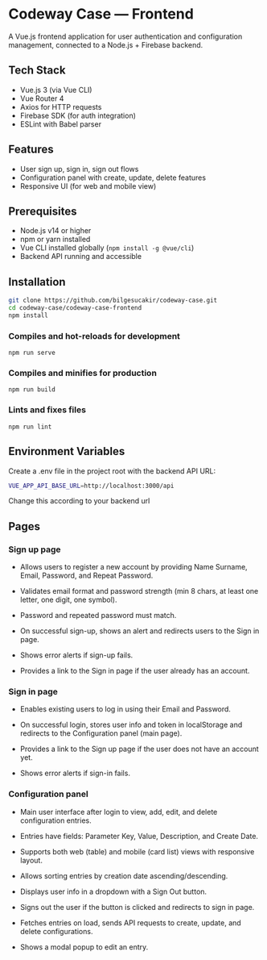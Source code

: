 # Codeway Case — Frontend

A Vue.js frontend application for user authentication and configuration management, connected to a Node.js + Firebase backend.

## Tech Stack

- Vue.js 3 (via Vue CLI)
- Vue Router 4
- Axios for HTTP requests
- Firebase SDK (for auth integration)
- ESLint with Babel parser

## Features

- User sign up, sign in, sign out flows
- Configuration panel with create, update, delete features
- Responsive UI (for web and mobile view)

## Prerequisites

- Node.js v14 or higher
- npm or yarn installed
- Vue CLI installed globally (`npm install -g @vue/cli`)
- Backend API running and accessible

## Installation

```bash
git clone https://github.com/bilgesucakir/codeway-case.git
cd codeway-case/codeway-case-frontend
npm install
```

### Compiles and hot-reloads for development
```
npm run serve
```

### Compiles and minifies for production
```
npm run build
```

### Lints and fixes files
```
npm run lint
```

## Environment Variables

Create a .env file in the project root with the backend API URL:
```bash
VUE_APP_API_BASE_URL=http://localhost:3000/api
```
Change this according to your backend url

## Pages

### Sign up page
- Allows users to register a new account by providing Name Surname, Email, Password, and Repeat Password.

- Validates email format and password strength (min 8 chars, at least one letter, one digit, one symbol).

- Password and repeated password must match.

- On successful sign-up, shows an alert and redirects users to the Sign in page.

- Shows error alerts if sign-up fails.

- Provides a link to the Sign in page if the user already has an account.

### Sign in page

- Enables existing users to log in using their Email and Password.

- On successful login, stores user info and token in localStorage and redirects to the Configuration panel (main page).

- Provides a link to the Sign up page if the user does not have an account yet.

- Shows error alerts if sign-in fails.

### Configuration panel

- Main user interface after login to view, add, edit, and delete configuration entries.

- Entries have fields: Parameter Key, Value, Description, and Create Date.

- Supports both web (table) and mobile (card list) views with responsive layout.

- Allows sorting entries by creation date ascending/descending.

- Displays user info in a dropdown with a Sign Out button.

- Signs out the user if the button is clicked and redirects to sign in page.

- Fetches entries on load, sends API requests to create, update, and delete configurations.

- Shows a modal popup to edit an entry.